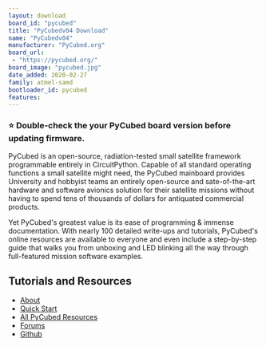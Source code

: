 ```yaml
---
layout: download
board_id: "pycubed"
title: "PyCubedv04 Download"
name: "PyCubedv04"
manufacturer: "PyCubed.org"
board_url:
 - "https://pycubed.org/"
board_image: "pycubed.jpg"
date_added: 2020-02-27
family: atmel-samd
bootloader_id: pycubed
features:
---
```


### ⭐ Double-check the your PyCubed board version before updating firmware.

PyCubed is an open-source, radiation-tested small satellite framework programmable entirely in CircuitPython. Capable of all standard operating functions a small satellite might need, the PyCubed mainboard provides University and hobbyist teams an entirely open-source and sate-of-the-art hardware and software avionics solution for their satellite missions without having to spend tens of thousands of dollars for antiquated commercial products.

Yet PyCubed's greatest value is its ease of programming & immense documentation. With nearly 100 detailed write-ups and tutorials, PyCubed's online resources are available to everyone and even include a step-by-step guide that walks you from unboxing and LED blinking all the way through full-featured mission software examples.

## Tutorials and Resources
* [About](https://pycubed.org)
* [Quick Start](https://pycubed.org/quickstart)
* [All PyCubed Resources](https://pycubed.org/resources)
* [Forums](https://pycubed.org/forums)
* [Github](https://github.com/PyCubed)
